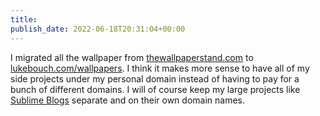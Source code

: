 ```yaml
---
title: 
publish_date: 2022-06-18T20:31:04+00:00
---
```


I migrated all the wallpaper from [thewallpaperstand.com](https://thewallpaperstand.com) to [lukebouch.com/wallpapers](https://lukebouch.com/wallpapers). I think it makes more sense to have all of my side projects under my personal domain instead of having to pay for a bunch of different domains. I will of course keep my large projects like [Sublime Blogs](https://sublimeblogs.com) separate and on their own domain names.
